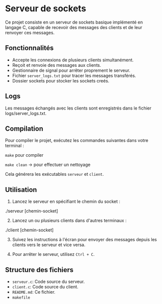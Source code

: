 # Serveur de sockets

Ce projet consiste en un serveur de sockets basique implémenté en langage C, capable de recevoir des messages des clients et de leur renvoyer ces messages.

## Fonctionnalités

- Accepte les connexions de plusieurs clients simultanément.
- Reçoit et renvoie des messages aux clients.
- Gestionnaire de signal pour arrêter proprement le serveur.
- Fichier `server_logs.txt` pour tracer les messages transférés.
- Dossier sockets pour stocker les sockets creés.

## Logs

Les messages échangés avec les clients sont enregistrés dans le fichier logs/server_logs.txt.

## Compilation

Pour compiler le projet, exécutez les commandes suivantes dans votre terminal :

 `make` pour compiler
 
 `make clean` -> pour effectuer un nettoyage

Cela générera les exécutables `serveur` et `client`.

## Utilisation

1. Lancez le serveur en spécifiant le chemin du socket :

./serveur [chemin-socket]

2. Lancez un ou plusieurs clients dans d'autres terminaux :

./client [chemin-socket]

3. Suivez les instructions à l'écran pour envoyer des messages depuis les clients vers le serveur et vice versa.

4. Pour arrêter le serveur, utilisez `Ctrl + C`.

## Structure des fichiers

- `serveur.c`: Code source du serveur.
- `client.c`: Code source du client.
- `README.md`: Ce fichier.
- `makefile`
